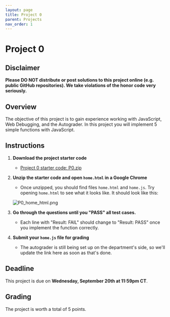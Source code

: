 ```yaml
---
layout: page
title: Project 0
parent: Projects
nav_order: 1
---
```

 
# Project 0

## Disclaimer

<b> Please DO NOT distribute or post solutions to this project online (e.g. public GitHub repositories). We take violations of the honor code very seriously. </b>

## Overview
The objective of this project is to gain experience working with JavaScript, Web Debugging, and the Autograder. In this project you will implement 5 simple functions with JavaScript.


## Instructions

1. <b>Download the project starter code</b>
    - [Project 0 starter code: P0.zip](/CSCI5551-Fall23-S2/assets/projects/P0/P0.zip)

2. <b>Unzip the starter code and open `home.html` in a Google Chrome</b>
    - Once unzipped, you should find files `home.html` and `home.js`. Try opening `home.html` to see what it looks like. It should look like this:

    ![P0_home_html.png](/CSCI5551-Fall23-S2/assets/projects/P0/P0_home_html.png)

3. <b>Go through the questions until you "PASS" all test cases.</b>
    - Each line with "Result: FAIL" should change to "Result: PASS" once you implement the function correctly.

4. <b>Submit your `home.js` file for grading</b>
    - The autograder is still being set up on the department's side, so we'll update the link here as soon as that's done.

## Deadline

This project is due on <b>Wednesday, September 20th at 11:59pm CT</b>.

## Grading

The project is worth a total of 5 points.